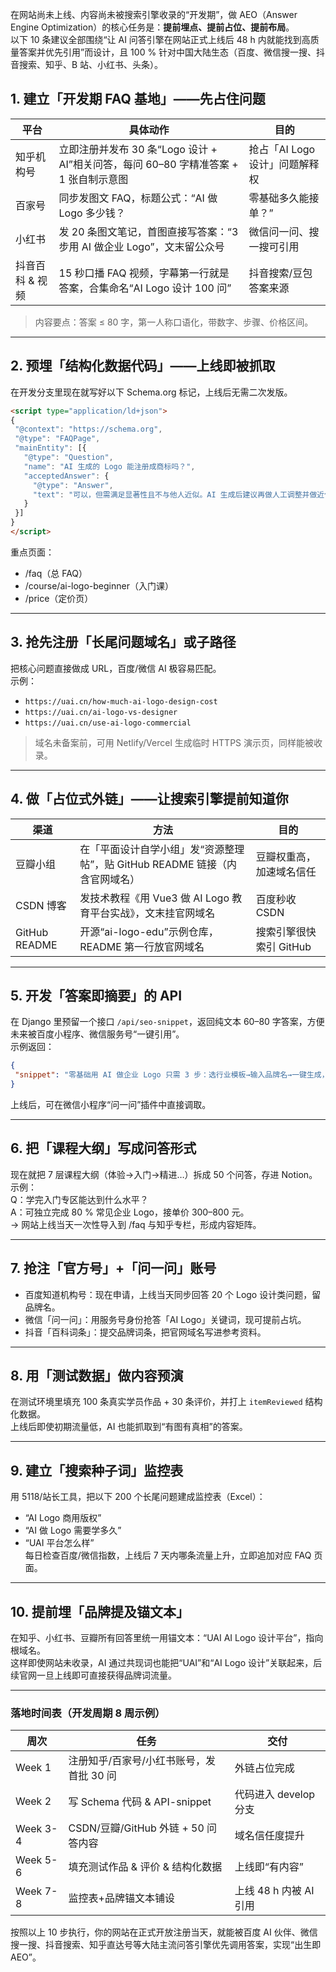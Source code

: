 在网站尚未上线、内容尚未被搜索引擎收录的“开发期”，做 AEO（Answer Engine Optimization）的核心任务是：**提前埋点、提前占位、提前布局**。  
以下 10 条建议全部围绕“让 AI 问答引擎在网站正式上线后 48 h 内就能找到高质量答案并优先引用”而设计，且 100 % 针对中国大陆生态（百度、微信搜一搜、抖音搜索、知乎、B 站、小红书、头条）。

## 1. 建立「开发期 FAQ 基地」——先占住问题
| 平台 | 具体动作 | 目的 |
|---|---|---|
| 知乎机构号 | 立即注册并发布 30 条“Logo 设计 + AI”相关问答，每问 60–80 字精准答案 + 1 张自制示意图 | 抢占「AI Logo 设计」问题解释权 |
| 百家号 | 同步发图文 FAQ，标题公式：“AI 做 Logo 多少钱？| 零基础多久能接单？”| 百度知道/百度 AI 伙伴优先抓取 |
| 小红书 | 发 20 条图文笔记，首图直接写答案：“3 步用 AI 做企业 Logo”，文末留公众号 | 微信问一问、搜一搜可引用 |
| 抖音百科 & 视频 | 15 秒口播 FAQ 视频，字幕第一行就是答案，合集命名“AI Logo 设计 100 问” | 抖音搜索/豆包答案来源 |

> 内容要点：答案 ≤ 80 字，第一人称口语化，带数字、步骤、价格区间。

---

## 2. 预埋「结构化数据代码」——上线即被抓取
在开发分支里现在就写好以下 Schema.org 标记，上线后无需二次发版。  
```html
<script type="application/ld+json">
{
 "@context": "https://schema.org",
 "@type": "FAQPage",
 "mainEntity": [{
   "@type": "Question",
   "name": "AI 生成的 Logo 能注册成商标吗？",
   "acceptedAnswer": {
     "@type": "Answer",
     "text": "可以，但需满足显著性且不与他人近似。AI 生成后建议再做人工调整并做近似查询。"
   }
 }]
}
</script>
```
重点页面：  
- /faq（总 FAQ）  
- /course/ai-logo-beginner（入门课）  
- /price（定价页）

---

## 3. 抢先注册「长尾问题域名」或子路径
把核心问题直接做成 URL，百度/微信 AI 极容易匹配。  
示例：  
- `https://uai.cn/how-much-ai-logo-design-cost`  
- `https://uai.cn/ai-logo-vs-designer`  
- `https://uai.cn/use-ai-logo-commercial`

> 域名未备案前，可用 Netlify/Vercel 生成临时 HTTPS 演示页，同样能被收录。

---

## 4. 做「占位式外链」——让搜索引擎提前知道你
| 渠道 | 方法 | 目的 |
|---|---|---|
| 豆瓣小组 | 在「平面设计自学小组」发“资源整理帖”，贴 GitHub README 链接（内含官网域名） | 豆瓣权重高，加速域名信任 |
| CSDN 博客 | 发技术教程《用 Vue3 做 AI Logo 教育平台实战》，文末挂官网域名 | 百度秒收 CSDN |
| GitHub README | 开源“ai-logo-edu”示例仓库，README 第一行放官网域名 | 搜索引擎很快索引 GitHub |

---

## 5. 开发「答案即摘要」的 API
在 Django 里预留一个接口 `/api/seo-snippet`，返回纯文本 60–80 字答案，方便未来被百度小程序、微信服务号“一键引用”。  
示例返回：
```json
{
 "snippet": "零基础用 AI 做企业 Logo 只需 3 步：选行业模板→输入品牌名→一键生成，全程 5 分钟。"
}
```
上线后，可在微信小程序“问一问”插件中直接调取。

---

## 6. 把「课程大纲」写成问答形式
现在就把 7 层课程大纲（体验→入门→精进…）拆成 50 个问答，存进 Notion。  
示例：  
Q：学完入门专区能达到什么水平？  
A：可独立完成 80 % 常见企业 Logo，接单价 300–800 元。  
→ 网站上线当天一次性导入到 /faq 与知乎专栏，形成内容矩阵。

---

## 7. 抢注「官方号」+「问一问」账号
- 百度知道机构号：现在申请，上线当天同步回答 20 个 Logo 设计类问题，留品牌名。  
- 微信「问一问」：用服务号身份抢答「AI Logo」关键词，现可提前占坑。  
- 抖音「百科词条」：提交品牌词条，把官网域名写进参考资料。

---

## 8. 用「测试数据」做内容预演
在测试环境里填充 100 条真实学员作品 + 30 条评价，并打上 `itemReviewed` 结构化数据。  
上线后即使初期流量低，AI 也能抓取到“有图有真相”的答案。

---

## 9. 建立「搜索种子词」监控表
用 5118/站长工具，把以下 200 个长尾问题建成监控表（Excel）：  
- “AI Logo 商用版权”  
- “AI 做 Logo 需要学多久”  
- “UAI 平台怎么样”  
每日检查百度/微信指数，上线后 7 天内哪条流量上升，立即追加对应 FAQ 页面。

---

## 10. 提前埋「品牌提及锚文本」
在知乎、小红书、豆瓣所有回答里统一用锚文本：“UAI AI Logo 设计平台”，指向根域名。  
这样即使网站未收录，AI 通过共现词也能把“UAI”和“AI Logo 设计”关联起来，后续官网一旦上线即可直接获得品牌词流量。

---

### 落地时间表（开发周期 8 周示例）
| 周次 | 任务 | 交付 |
|---|---|---|
| Week 1 | 注册知乎/百家号/小红书账号，发首批 30 问 | 外链占位完成 |
| Week 2 | 写 Schema 代码 & API-snippet | 代码进入 develop 分支 |
| Week 3-4 | CSDN/豆瓣/GitHub 外链 + 50 问答内容 | 域名信任度提升 |
| Week 5-6 | 填充测试作品 & 评价 & 结构化数据 | 上线即“有内容” |
| Week 7-8 | 监控表+品牌锚文本铺设 | 上线 48 h 内被 AI 引用 |

按照以上 10 步执行，你的网站在正式开放注册当天，就能被百度 AI 伙伴、微信搜一搜、抖音搜索、知乎直达号等大陆主流问答引擎优先调用答案，实现“出生即 AEO”。